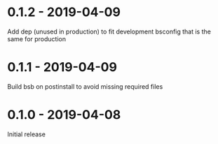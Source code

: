 # 0.1.2 - 2019-04-09

Add dep (unused in production) to fit development bsconfig that is the same for production

# 0.1.1 - 2019-04-09

Build bsb on postinstall to avoid missing required files

# 0.1.0 - 2019-04-08

Initial release
